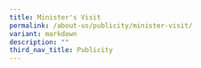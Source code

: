 ```yaml
---
title: Minister's Visit
permalink: /about-us/publicity/minister-visit/
variant: markdown
description: ""
third_nav_title: Publicity
---
```

